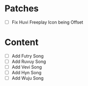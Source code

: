 # Patches
- [ ] Fix Huvi Freeplay Icon being Offset

# Content
- [ ] Add Futry Song
- [ ] Add Ruvuy Song
- [ ] Add Vevi Song
- [ ] Add Hyn Song
- [ ] Add Wuju Song
